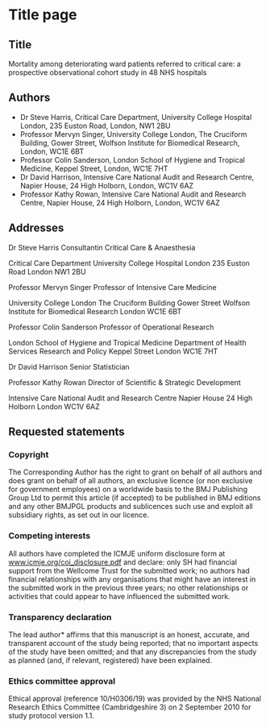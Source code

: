 # Title page

## Title

Mortality among deteriorating ward patients referred to critical care: a
prospective observational cohort study in 48 NHS hospitals

## Authors

- Dr Steve Harris, Critical Care Department, University College Hospital London, 235 Euston Road, London, NW1 2BU
- Professor Mervyn Singer, University College London, The Cruciform Building, Gower Street, Wolfson Institute for Biomedical Research, London, WC1E 6BT
- Professor Colin Sanderson, London School of Hygiene and Tropical Medicine, Keppel Street, London, WC1E 7HT
- Dr David Harrison, Intensive Care National Audit and Research Centre, Napier House, 24 High Holborn, London,  WC1V 6AZ
- Professor Kathy Rowan, Intensive Care National Audit and Research Centre, Napier House, 24 High Holborn, London,  WC1V 6AZ


## Addresses

Dr Steve Harris
Consultantin Critical Care & Anaesthesia

Critical Care Department 
University College Hospital London 
235 Euston Road 
London 
NW1 2BU

Professor Mervyn Singer 
Professor of Intensive Care Medicine

University College London 
The Cruciform Building 
Gower Street 
Wolfson Institute for Biomedical Research 
London 
WC1E 6BT

Professor Colin Sanderson 
Professor of Operational Research

London School of Hygiene and Tropical Medicine 
Department of Health Services Research and Policy
Keppel Street 
London 
WC1E 7HT

Dr David Harrison
Senior Statistician

Professor Kathy Rowan
Director of Scientific & Strategic Development

Intensive Care National Audit and Research Centre
Napier House
24 High Holborn
London
WC1V 6AZ

## Requested statements

### Copyright

The Corresponding Author has the right to grant on behalf of all authors and does grant on behalf of all authors, an exclusive licence (or non exclusive for government employees) on a worldwide basis to the BMJ Publishing Group Ltd to permit this article (if accepted) to be published in BMJ editions and any other BMJPGL products and sublicences such use and exploit all subsidiary rights, as set out in our licence.

### Competing interests

All authors have completed the ICMJE uniform disclosure form at www.icmje.org/coi_disclosure.pdf and declare: only SH had financial support from the Wellcome Trust for the submitted work; no authors had financial relationships with any organisations that might have an interest in the submitted work in the previous three years; no other relationships or activities that could appear to have influenced the submitted work.

### Transparency declaration

The lead author* affirms that this manuscript is an honest, accurate, and transparent account of the study being reported; that no important aspects of the study have been omitted; and that any discrepancies from the study as planned (and, if relevant, registered) have been explained.

### Ethics committee approval

Ethical approval (reference 10/H0306/19) was provided by the NHS National Research Ethics Committee (Cambridgeshire 3) on 2 September 2010 for study protocol version 1.1.

